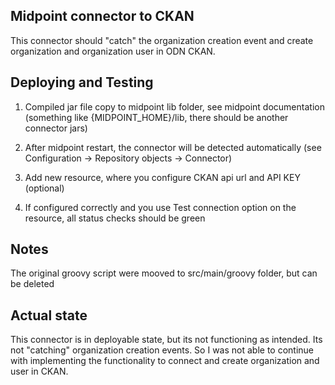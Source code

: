 Midpoint connector to CKAN
---------
This connector should "catch" the organization creation event and create organization and organization user in ODN CKAN.

Deploying and Testing
----------
1. Compiled jar file copy to midpoint lib folder, see midpoint documentation (something like {MIDPOINT_HOME}/lib, there should be another connector jars)

2. After midpoint restart, the connector will be detected automatically (see Configuration -> Repository objects -> Connector)

3. Add new resource, where you configure CKAN api url and API KEY (optional)

4. If configured correctly and you use Test connection option on the resource, all status checks should be green

Notes
----------
The original groovy script were mooved to src/main/groovy folder, but can be deleted

Actual state
----------
This connector is in deployable state, but its not functioning as intended. Its not "catching" organization creation events. So I was not able to continue with implementing the functionality to connect and create organization and user in CKAN.